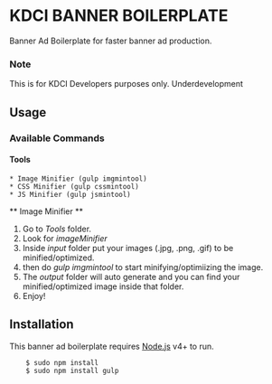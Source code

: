 # KDCI BANNER BOILERPLATE
Banner Ad Boilerplate for faster banner ad production.

### Note
This is for KDCI Developers purposes only.
Underdevelopment

## Usage

### Available Commands

#### Tools
    * Image Minifier (gulp imgmintool)
    * CSS Minifier (gulp cssmintool)
    * JS Minifier (gulp jsmintool)
    
** Image Minifier **
1. Go to _Tools_ folder. <br/>
2. Look for _imageMinifier_ <br/>
3. Inside _input_ folder put your images (.jpg, .png, .gif) to be minified/optimized. <br/>
4. then do _gulp imgmintool_ to start minifying/optimiizing the image. <br/>
5. The _output_ folder will auto generate and you can find your minified/optimized image inside that folder. <br/>
6. Enjoy!

## Installation
This banner ad boilerplate requires [Node.js](https://nodejs.org/) v4+ to run.

```sh
    $ sudo npm install
    $ sudo npm install gulp
```